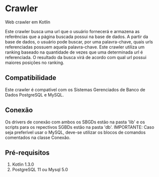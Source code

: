 # Crawler
Web crawler em Kotlin

Este crawler busca uma url que o usuário fornecerá e armazena as referências que a página buscada possui na base de dados.
A partir da base de dados, o usuário pode buscar, por uma palavra-chave, quais urls referenciadas possuem aquela palavra-chave.
Este crawler utiliza um ranking baseado na quantidade de vezes que uma determinada url é referenciada. O resultado da busca virá de acordo com qual url possui maiores posições no ranking.

## Compatibilidade

Este crawler é compatível com os Sistemas Gerenciados de Banco de Dados PostgreSQL e MySQL.

## Conexão

Os drivers de conexão com ambos os SBGDs estão na pasta 'lib' e os scripts para os repectivos SGBDs estão na pasta 'db'. IMPORTANTE: Caso seja preferível usar o MySQL, deve-se utilizar os blocos de comandos comentados na classe Conexão.

## Pré-requisitos

1. Kotlin 1.3.0
2. PostgreSQL 11 ou Mysql 5.0


